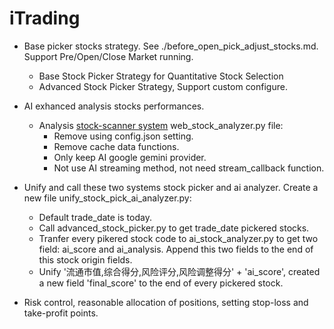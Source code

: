 # iTrading
  - Base picker stocks strategy. See ./before_open_pick_adjust_stocks.md.
    Support Pre/Open/Close Market running.
    - Base Stock Picker Strategy for Quantitative Stock Selection
    - Advanced Stock Picker Strategy, Support custom configure.

  - AI exhanced analysis stocks performances.
    - Analysis  [stock-scanner system](AI增强A股股票分析系统，集成了**25项财务指标分析**、**综合新闻情绪分析**>、**技术指标计算**和**AI深度解读**) web_stock_analyzer.py file:
      - Remove using config.json setting.
      - Remove cache data functions.
      - Only keep AI google gemini provider.
      - Not use AI streaming method, not need stream_callback function.

  - Unify and call these two systems stock picker and ai analyzer.
    Create a new file unify_stock_pick_ai_analyzer.py:
    - Default trade_date is today.
    - Call advanced_stock_picker.py to get trade_date pickered stocks.
    - Tranfer every pikered stock code to ai_stock_analyzer.py to get two field:
ai_score and ai_analysis. Append this two fields to the end of this stock origin  fields.
    -  Unify '流通市值,综合得分,风险评分,风险调整得分' + 'ai_score', created a new field 'final_score' to the end of every pickered stock.



  - Risk control, reasonable allocation of positions, setting stop-loss and take-profit points.

